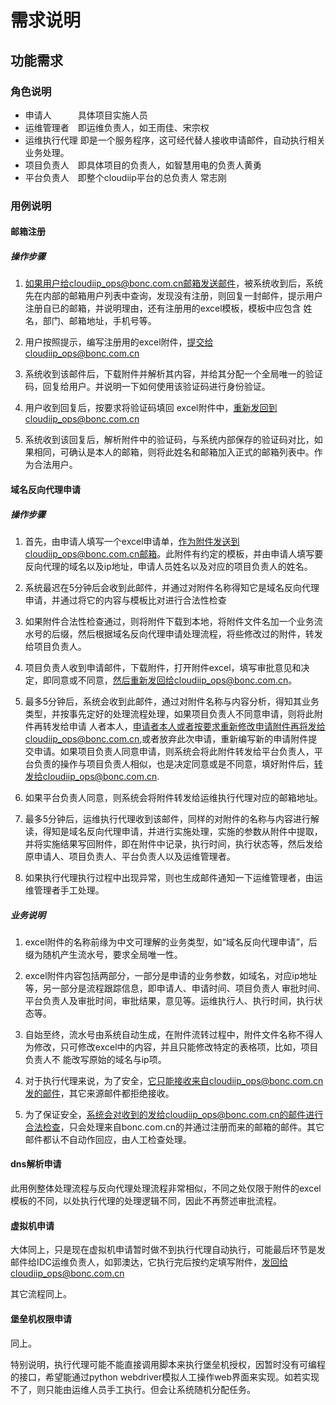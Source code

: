 # 需求说明

## 功能需求

### 角色说明
- 申请人　　　具体项目实施人员
- 运维管理者　即运维负责人，如王雨佳、宋宗权
- 运维执行代理  即是一个服务程序，这可经代替人接收申请邮件，自动执行相关业务处理。
- 项目负责人　即具体项目的负责人，如智慧用电的负责人黄勇
- 平台负责人　即整个cloudiip平台的总负责人  常志刚

### 用例说明

#### 邮箱注册

##### 操作步骤

1. 如果用户给cloudiip_ops@bonc.com.cn邮箱发送邮件，被系统收到后，系统先在内部的邮箱用户列表中查询，发现没有注册，则回复一封邮件，提示用户注册自已的邮箱，并说明理由，还有注册用的excel模板，模板中应包含 姓名，部门、邮箱地址，手机号等。

2. 用户按照提示，编写注册用的excel附件，提交给cloudiip_ops@bonc.com.cn

3. 系统收到该邮件后，下载附件并解析其内容，并给其分配一个全局唯一的验证码，回复给用户。并说明一下如何使用该验证码进行身份验证。

4. 用户收到回复后，按要求将验证码填回 excel附件中，重新发回到cloudiip_ops@bonc.com.cn

5. 系统收到该回复后，解析附件中的验证码，与系统内部保存的验证码对比，如果相同，可确认是本人的邮箱，则将此姓名和邮箱加入正式的邮箱列表中。作为合法用户。


#### 域名反向代理申请

##### 操作步骤

1. 首先，由申请人填写一个excel申请单，作为附件发送到cloudiip_ops@bonc.com.cn邮箱。此附件有约定的模板，并由申请人填写要反向代理的域名以及ip地址，申请人员姓名以及对应的项目负责人的姓名。

2. 系统最迟在5分钟后会收到此邮件，并通过对附件名称得知它是域名反向代理申请，并通过将它的内容与模板比对进行合法性检查

3. 如果附件合法性检查通过，则将附件下载到本地，将附件文件名加一个业务流水号的后缀，然后根据域名反向代理申请处理流程，将些修改过的附件，转发给项目负责人。

4. 项目负责人收到申请邮件，下载附件，打开附件excel，填写审批意见和决定，即同意或不同意，然后重新发回给cloudiip_ops@bonc.com.cn。

5. 最多5分钟后，系统会收到此邮件，通过对附件名称与内容分析，得知其业务类型，并按事先定好的处理流程处理，如果项目负责人不同意申请，则将此附件再转发给申请 人者本人，申请者本人或者按要求重新修改申请附件再将发给cloudiip_ops@bonc.com.cn,或者放弃此次申请，重新编写新的申请附件提交申请。如果项目负责人同意申请，则系统会将此附件转发给平台负责人，平台负责的操作与项目负责人相似，也是决定同意或是不同意，填好附件后，转发给cloudiip_ops@bonc.com.cn.

6. 如果平台负责人同意，则系统会将附件转发给运维执行代理对应的邮箱地址。

7. 最多5分钟后，运维执行代理收到该邮件，同样的对附件的名称与内容进行解读，得知是域名反向代理申请，并进行实施处理，实施的参数从附件中提取，并将实施结果写回附件，即在附件中记录，执行时间，执行状态等，然后发给原申请人、项目负责人、平台负责人以及运维管理者。

7. 如果执行代理执行过程中出现异常，则也生成邮件通知一下运维管理者，由运维管理者手工处理。

##### 业务说明

1. excel附件的名称前缘为中文可理解的业务类型，如“域名反向代理申请”，后缀为随机产生流水号，要求全局唯一性。

2. excel附件内容包括两部分，一部分是申请的业务参数，如域名，对应ip地址等，另一部分是流程跟踪信息，即申请人、申请时间、项目负责人 审批时间、平台负责人及审批时间，审批结果，意见等。运维执行人、执行时间，执行状态等。

3. 自始至终，流水号由系统自动生成，在附件流转过程中，附件文件名称不得人为修改，只可修改excel中的内容，并且只能修改特定的表格项，比如，项目负责人不 能改写原始的域名与ip项。

4. 对于执行代理来说，为了安全，它只能接收来自cloudiip_ops@bonc.com.cn发的邮件，其它来源邮件都拒绝接收。

5. 为了保证安全，系统会对收到的发给cloudiip_ops@bonc.com.cn的邮件进行合法检查，只会处理来自bonc.com.cn的并通过注册而来的邮箱的邮件。其它邮件都认不自动作回应，由人工检查处理。



#### dns解析申请

此用例整体处理流程与反向代理处理流程非常相似，不同之处仅限于附件的excel模板的不同，以处执行代理的处理逻辑不同，因此不再赘述审批流程。

#### 虚拟机申请

大体同上，只是现在虚拟机申请暂时做不到执行代理自动执行，可能最后环节是发邮件给IDC运维负责人，如郭澳达，它执行完后按约定填写附件，发回给cloudiip_ops@bonc.com.cn

其它流程同上。


#### 堡垒机权限申请

同上。

特别说明，执行代理可能不能直接调用脚本来执行堡垒机授权，因暂时没有可编程的接口，希望能通过python webdriver模拟人工操作web界面来实现。如若实现不了，则只能由运维人员手工执行。但会让系统随机分配任务。
